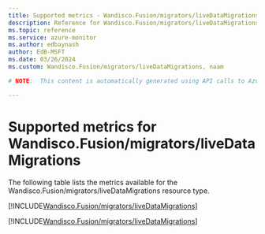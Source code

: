 ```yaml
---
title: Supported metrics - Wandisco.Fusion/migrators/liveDataMigrations
description: Reference for Wandisco.Fusion/migrators/liveDataMigrations metrics in Azure Monitor.
ms.topic: reference
ms.service: azure-monitor
ms.author: edbaynash
author: EdB-MSFT
ms.date: 03/26/2024
ms.custom: Wandisco.Fusion/migrators/liveDataMigrations, naam

# NOTE:  This content is automatically generated using API calls to Azure. Any edits made on these files will be overwritten in the next run of the script. 

---
```


  
# Supported metrics for Wandisco.Fusion/migrators/liveDataMigrations
  
The following table lists the metrics available for the Wandisco.Fusion/migrators/liveDataMigrations resource type.  
  
  
[!INCLUDE[Wandisco.Fusion/migrators/liveDataMigrations](./includes/metrics-headings-include.md)]  
  
 

[!INCLUDE[Wandisco.Fusion/migrators/liveDataMigrations](./includes/wandisco-fusion-migrators-livedatamigrations-metrics-include.md)]
